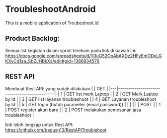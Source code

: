 # TroubleshootAndroid
This is a mobile application of Troubeshoot.id

## Product Backlog:
Semua list kegiatan dalam sprint terekam pada link di bawah ini:<br>
https://docs.google.com/spreadsheets/d/1l3uG52OoAbAXDz2HFyEmODxLGKXyCd1aa_SbZJHBkXs/edit#gid=1386834576

## REST API
Membuat Rest API:
yang sudah dilakukan
|   | GET                                          |
|---|----------------------------------------------|
| 1 | GET list merk Laptop                         |
| 2 | GET Merk Laptop by Id                        |
| 3 | GET list layanan troubleshoot                |
| 4 | GET Layanan troubleshoot by Id               |
| 5 | GET login (butuh parameter (email,password)) |
|   |                                              |
|   | POST                                         |
| 1 | POST register akun baru                      |
| 2 | POST melakukan pemesanan jasa troubleshoot   |

link lebih lengkap untuk Rest API:
https://github.com/bagusn13/RestAPITroublehoot
